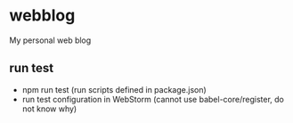 # webblog
My personal web blog

## run test
- npm run test (run scripts defined in package.json)
- run test configuration in WebStorm (cannot use babel-core/register, do not know why)